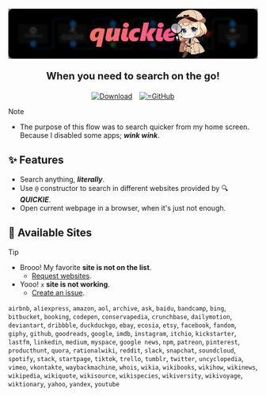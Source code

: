 ![Quickie](/.github/media/quickie-banner.png)

<p align="center" style="font-size:20px; font-weight: bold; margin-bottom:4%;">When you need to search on the go!</p>

<p align="center">
  <a style="margin: 1%" href="[https://llamalab.com/automate/community/flows/48931](https://llamalab.com/automate/community/flows/48931)"><img alt="Download" src="https://img.shields.io/badge/Download-20B2AA?style=for-the-badge&color=f47067&logo=robotframework&logoColor=ffffff"></a>
  <a style="margin: 1%" href="[https://llamalab.com/automate/community/flows/48931](https://llamalab.com/automate/community/flows/48931)"><img alt="=GitHub" src="https://img.shields.io/badge/Download-20B2AA?style=for-the-badge&color=c6d0f5&logo=github&logoColor=000000"></a>
</p>


> [!NOTE]
>
> - The purpose of this flow was to search quicker from my home screen.
> Because I disabled some apps; **_wink wink_**.

## ✨ Features

- Search anything, **_literally_**.
- Use `@` constructor to search in different websites provided by 🔍 **_QUICKIE_**.
- Open current webpage in a browser, when it's just not enough.

## 📍 Available Sites

> [!TIP]
>
> - Brooo! My favorite **site is not on the list**.
>   - [Request websites](https://github.com/rahaaatul/automate-flows/discussions/9).
> - Yooo! `x` **site is not working**.
>   - [Create an issue](https://github.com/rahaaatul/automate-flows/issues).

`airbnb`, `aliexpress`, `amazon`, `aol`, `archive`, `ask`, `baidu`, `bandcamp`, `bing`, `bitbucket`, `booking`, `codepen`, `conservapedia`, `crunchbase`, `dailymotion`, `deviantart`, `dribbble`, `duckduckgo`, `ebay`, `ecosia`, `etsy`, `facebook`, `fandom`, `giphy`, `github`, `goodreads`, `google`, `imdb`, `instagram`, `itchio`, `kickstarter`, `lastfm`, `linkedin`, `medium`, `myspace`, `google news`, `npm`, `patreon`, `pinterest`, `producthunt`, `quora`, `rationalwiki`, `reddit`, `slack`, `snapchat`, `soundcloud`, `spotify`, `stack`, `startpage`, `tiktok`, `trello`, `tumblr`, `twitter`, `uncyclopedia`, `vimeo`, `vkontakte`, `waybackmachine`, `whois`, `wikia`, `wikibooks`, `wikihow`, `wikinews`, `wikipedia`, `wikiquote`, `wikisource`, `wikispecies`, `wikiversity`, `wikivoyage`, `wiktionary`, `yahoo`, `yandex`, `youtube`
